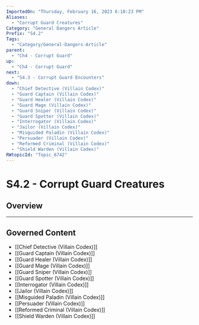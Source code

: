 ```yaml
---
ImportedOn: "Thursday, February 16, 2023 6:10:23 PM"
Aliases:
  - "Corrupt Guard Creatures"
Category: "General Dangers Article"
Prefix: "S4.2"
Tags:
  - "Category/General-Dangers-Article"
parent:
  - "Ch4 - Corrupt Guard"
up:
  - "Ch4 - Corrupt Guard"
next:
  - "S4.3 - Corrupt Guard Encounters"
down:
  - "Chief Detective (Villain Codex)"
  - "Guard Captain (Villain Codex)"
  - "Guard Healer (Villain Codex)"
  - "Guard Mage (Villain Codex)"
  - "Guard Sniper (Villain Codex)"
  - "Guard Spotter (Villain Codex)"
  - "Interrogator (Villain Codex)"
  - "Jailor (Villain Codex)"
  - "Misguided Paladin (Villain Codex)"
  - "Persuader (Villain Codex)"
  - "Reformed Criminal (Villain Codex)"
  - "Shield Warden (Villain Codex)"
RWtopicId: "Topic_6742"
---
```

# S4.2 - Corrupt Guard Creatures
## Overview
---
## Governed Content
- [[Chief Detective (Villain Codex)]]
- [[Guard Captain (Villain Codex)]]
- [[Guard Healer (Villain Codex)]]
- [[Guard Mage (Villain Codex)]]
- [[Guard Sniper (Villain Codex)]]
- [[Guard Spotter (Villain Codex)]]
- [[Interrogator (Villain Codex)]]
- [[Jailor (Villain Codex)]]
- [[Misguided Paladin (Villain Codex)]]
- [[Persuader (Villain Codex)]]
- [[Reformed Criminal (Villain Codex)]]
- [[Shield Warden (Villain Codex)]]

